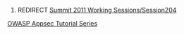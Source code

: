 1.  REDIRECT [Summit 2011 Working
    Sessions/Session204](Summit_2011_Working_Sessions/Session204 "wikilink")

[OWASP Appsec Tutorial
Series](Category:Summit_2011_University_Education_Training_Track "wikilink")